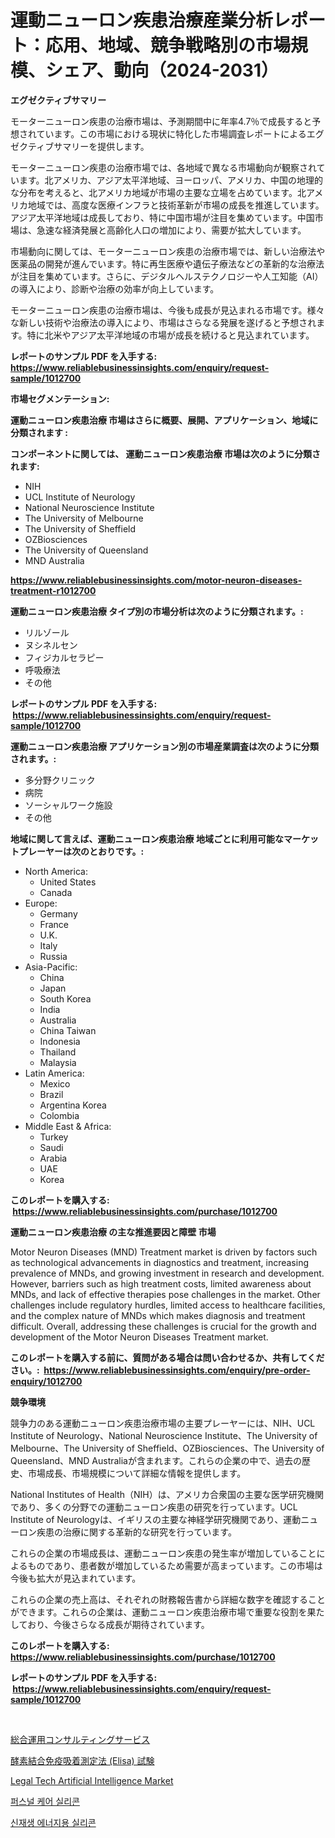 <p><h1>運動ニューロン疾患治療産業分析レポート：応用、地域、競争戦略別の市場規模、シェア、動向（2024-2031）</h1></p><p><strong>エグゼクティブサマリー</strong></p>
<p><p>モーターニューロン疾患の治療市場は、予測期間中に年率4.7％で成長すると予想されています。この市場における現状に特化した市場調査レポートによるエグゼクティブサマリーを提供します。</p><p>モーターニューロン疾患の治療市場では、各地域で異なる市場動向が観察されています。北アメリカ、アジア太平洋地域、ヨーロッパ、アメリカ、中国の地理的な分布を考えると、北アメリカ地域が市場の主要な立場を占めています。北アメリカ地域では、高度な医療インフラと技術革新が市場の成長を推進しています。アジア太平洋地域は成長しており、特に中国市場が注目を集めています。中国市場は、急速な経済発展と高齢化人口の増加により、需要が拡大しています。</p><p>市場動向に関しては、モーターニューロン疾患の治療市場では、新しい治療法や医薬品の開発が進んでいます。特に再生医療や遺伝子療法などの革新的な治療法が注目を集めています。さらに、デジタルヘルステクノロジーや人工知能（AI）の導入により、診断や治療の効率が向上しています。</p><p>モーターニューロン疾患の治療市場は、今後も成長が見込まれる市場です。様々な新しい技術や治療法の導入により、市場はさらなる発展を遂げると予想されます。特に北米やアジア太平洋地域の市場が成長を続けると見込まれています。</p></p>
<p><strong>レポートのサンプル PDF を入手する: <a href="https://www.reliablebusinessinsights.com/enquiry/request-sample/1012700">https://www.reliablebusinessinsights.com/enquiry/request-sample/1012700</a></strong></p>
<p><strong>市場セグメンテーション:</strong></p>
<p><strong> 運動ニューロン疾患治療 市場はさらに概要、展開、アプリケーション、地域に分類されます :</strong></p>
<p><strong>コンポーネントに関しては、 運動ニューロン疾患治療 市場は次のように分類されます: &nbsp;</strong></p>
<p><ul><li>NIH</li><li>UCL Institute of Neurology</li><li>National Neuroscience Institute</li><li>The University of Melbourne</li><li>The University of Sheffield</li><li>OZBiosciences</li><li>The University of Queensland</li><li>MND Australia</li></ul></p>
<p><strong><a href="https://www.reliablebusinessinsights.com/motor-neuron-diseases-treatment-r1012700">https://www.reliablebusinessinsights.com/motor-neuron-diseases-treatment-r1012700</a></strong></p>
<p><strong> 運動ニューロン疾患治療 タイプ別の市場分析は次のように分類されます。:</strong></p>
<p><ul><li>リルゾール</li><li>ヌシネルセン</li><li>フィジカルセラピー</li><li>呼吸療法</li><li>その他</li></ul></p>
<p><strong>レポートのサンプル PDF を入手する: &nbsp;<a href="https://www.reliablebusinessinsights.com/enquiry/request-sample/1012700">https://www.reliablebusinessinsights.com/enquiry/request-sample/1012700</a></strong></p>
<p><strong> 運動ニューロン疾患治療 アプリケーション別の市場産業調査は次のように分類されます。:</strong></p>
<p><ul><li>多分野クリニック</li><li>病院</li><li>ソーシャルワーク施設</li><li>その他</li></ul></p>
<p><strong>地域に関して言えば、運動ニューロン疾患治療 地域ごとに利用可能なマーケットプレーヤーは次のとおりです。:</strong></p>
<p><ul>
    <li>
        North America:
        <ul>
            <li>United States</li>
            <li>Canada</li>
        </ul>
    </li>
    <li>
        Europe:
        <ul>
            <li>Germany</li>
            <li>France</li>
            <li>U.K.</li>
            <li>Italy</li>
            <li>Russia</li>
        </ul>
    </li>
    <li>
        Asia-Pacific:
        <ul>
            <li>China</li>
            <li>Japan</li>
            <li>South Korea</li>
            <li>India</li>
            <li>Australia</li>
            <li>China Taiwan</li>
            <li>Indonesia</li>
            <li>Thailand</li>
            <li>Malaysia</li>
        </ul>
    </li>
    <li>
        Latin America:
        <ul>
            <li>Mexico</li>
            <li>Brazil</li>
            <li>Argentina Korea</li>
            <li>Colombia</li>
        </ul>
    </li>
    <li>
        Middle East & Africa:
        <ul>
            <li>Turkey</li>
            <li>Saudi</li>
            <li>Arabia</li>
            <li>UAE</li>
            <li>Korea</li>
        </ul>
    </li>
    </ul></p>
<p><strong>このレポートを購入する: &nbsp;<a href="https://www.reliablebusinessinsights.com/purchase/1012700">https://www.reliablebusinessinsights.com/purchase/1012700</a></strong></p>
<p><strong>運動ニューロン疾患治療 の主な推進要因と障壁 市場</strong></p>
<p><p>Motor Neuron Diseases (MND) Treatment market is driven by factors such as technological advancements in diagnostics and treatment, increasing prevalence of MNDs, and growing investment in research and development. However, barriers such as high treatment costs, limited awareness about MNDs, and lack of effective therapies pose challenges in the market. Other challenges include regulatory hurdles, limited access to healthcare facilities, and the complex nature of MNDs which makes diagnosis and treatment difficult. Overall, addressing these challenges is crucial for the growth and development of the Motor Neuron Diseases Treatment market.</p></p>
<p><strong>このレポートを購入する前に、質問がある場合は問い合わせるか、共有してください。:&nbsp; <a href="https://www.reliablebusinessinsights.com/enquiry/pre-order-enquiry/1012700">https://www.reliablebusinessinsights.com/enquiry/pre-order-enquiry/1012700</a></strong></p>
<p><strong>競争環境</strong></p>
<p><p>競争力のある運動ニューロン疾患治療市場の主要プレーヤーには、NIH、UCL Institute of Neurology、National Neuroscience Institute、The University of Melbourne、The University of Sheffield、OZBiosciences、The University of Queensland、MND Australiaが含まれます。これらの企業の中で、過去の歴史、市場成長、市場規模について詳細な情報を提供します。</p><p>National Institutes of Health（NIH）は、アメリカ合衆国の主要な医学研究機関であり、多くの分野での運動ニューロン疾患の研究を行っています。UCL Institute of Neurologyは、イギリスの主要な神経学研究機関であり、運動ニューロン疾患の治療に関する革新的な研究を行っています。</p><p>これらの企業の市場成長は、運動ニューロン疾患の発生率が増加していることによるものであり、患者数が増加しているため需要が高まっています。この市場は今後も拡大が見込まれています。</p><p>これらの企業の売上高は、それぞれの財務報告書から詳細な数字を確認することができます。これらの企業は、運動ニューロン疾患治療市場で重要な役割を果たしており、今後さらなる成長が期待されています。</p></p>
<p><strong>このレポートを購入する: &nbsp; <a href="https://www.reliablebusinessinsights.com/purchase/1012700">https://www.reliablebusinessinsights.com/purchase/1012700</a></strong></p>
<p><strong>レポートのサンプル PDF を入手する: &nbsp;<a href="https://www.reliablebusinessinsights.com/enquiry/request-sample/1012700">https://www.reliablebusinessinsights.com/enquiry/request-sample/1012700</a></strong><strong></strong></p>
<p>&nbsp;</p>
<p><p><a href="https://github.com/schmahlson/Market-Research-Report-List-2/blob/main/2629261121493.md">総合運用コンサルティングサービス</a></p><p><a href="https://github.com/roulaayoub-saad/Market-Research-Report-List-1/blob/main/3322343121492.md">酵素結合免疫吸着測定法 (Elisa) 試験</a></p><p><a href="https://github.com/kulaberyasin52/Market-Research-Report-List-1/blob/main/legal-tech-artificial-intelligence-market.md">Legal Tech Artificial Intelligence Market</a></p><p><a href="https://github.com/rsg307664904/Market-Research-Report-List-2/blob/main/5474781113458.md">퍼스널 케어 실리콘</a></p><p><a href="https://github.com/PercyHagernes9778/Market-Research-Report-List-2/blob/main/7183098113459.md">신재생 에너지용 실리콘</a></p></p>